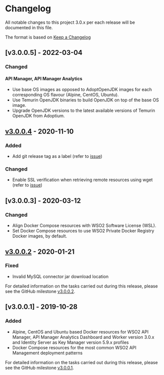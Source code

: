 # Changelog
All notable changes to this project 3.0.x per each release will be documented in this file.

The format is based on [Keep a Changelog](https://keepachangelog.com/en/1.0.0/)

## [v3.0.0.5] - 2022-03-04

### Changed
#### API Manager, API Manager Analytics
- Use base OS images as opposed to AdoptOpenJDK images for each corresponding OS flavour (Alpine, CentOS, Ubuntu).
- Use Temurin OpenJDK binaries to build OpenJDK on top of the base OS image.
- Upgrade OpenJDK versions to the latest available versions of Temurin OpenJDK from Adoptium. 

## [v3.0.0.4] - 2020-11-10

### Added
- Add git release tag as a label (refer to [issue](https://github.com/wso2/docker-apim/issues/351))

### Changed
- Enable SSL verification when retrieving remote resources using wget (refer to [issue](https://github.com/wso2/docker-apim/issues/350))

## [v3.0.0.3] - 2020-03-12

### Changed
- Align Docker Compose resources with WSO2 Software License (WSL).
- Set Docker Compose resources to use WSO2 Private Docker Registry Docker images, by default.

## [v3.0.0.2] - 2020-01-21

### Fixed
- Invalid MySQL connector jar download location

For detailed information on the tasks carried out during this release, please see the GitHub milestone
[v3.0.0.2](https://github.com/wso2/docker-apim/milestone/9).

## [v3.0.0.1] - 2019-10-28

### Added
- Alpine, CentOS and Ubuntu based Docker resources for WSO2 API Manager, API Manager Analytics Dashboard and Worker version 3.0.x
and Identity Server as Key Manager version 5.9.x profiles
- Docker Compose resources for the most common WSO2 API Management deployment patterns

For detailed information on the tasks carried out during this release, please see the GitHub milestone
[v3.0.0.1](https://github.com/wso2/docker-apim/milestone/7).

[v3.0.0.2]: https://github.com/wso2/docker-apim/compare/v3.0.0.1...v3.0.0.2
[v3.0.0.4]: https://github.com/wso2/docker-apim/compare/v3.0.0.3...v3.0.0.4
